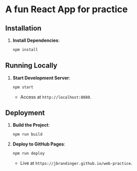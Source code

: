 # A fun React App for practice


## Installation

1. **Install Dependencies**:
   ```bash
   npm install
   ```

## Running Locally

1. **Start Development Server**:
   ```bash
   npm start
   ```
   - Access at `http://localhost:8080`.

## Deployment

1. **Build the Project**:
   ```bash
   npm run build
   ```

2. **Deploy to GitHub Pages**:
   ```bash
   npm run deploy
   ```
   - Live at `https://jbrandinger.github.io/web-practice`.
